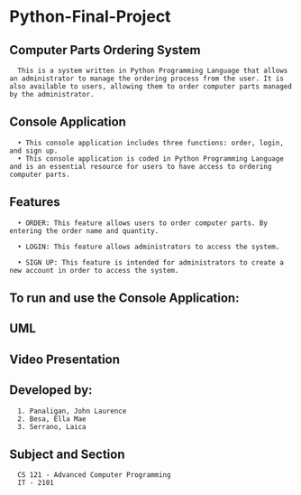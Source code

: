 # Python-Final-Project

## Computer Parts Ordering System 
      This is a system written in Python Programming Language that allows an administrator to manage the ordering process from the user. It is also available to users, allowing them to order computer parts managed by the administrator.


## Console Application 
      • This console application includes three functions: order, login, and sign up.
      • This console application is coded in Python Programming Language and is an essential resource for users to have access to ordering computer parts.

## Features 
      • ORDER: This feature allows users to order computer parts. By entering the order name and quantity.

      • LOGIN: This feature allows administrators to access the system.

      • SIGN UP: This feature is intended for administrators to create a new account in order to access the system.

## To run and use the Console Application:

## UML

## Video Presentation

## Developed by:
      1. Panaligan, John Laurence 
      2. Besa, Ella Mae
      3. Serrano, Laica 

## Subject and Section
      CS 121 - Advanced Computer Programming
      IT - 2101

